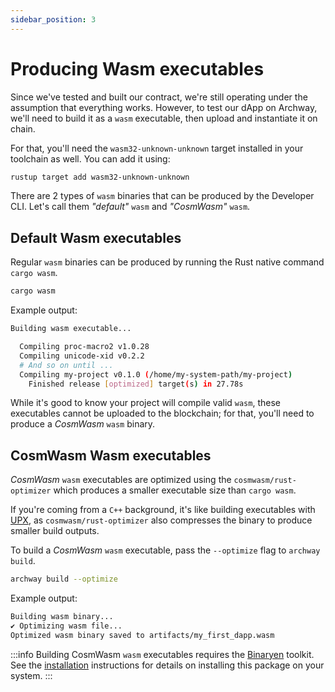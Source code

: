 ```yaml
---
sidebar_position: 3
---
```


# Producing Wasm executables

Since we've tested and built our contract, we're still operating under the assumption that everything works.
However, to test our dApp on Archway, we'll need to build it as a `wasm` executable, then upload and instantiate it on chain.

For that, you'll need the `wasm32-unknown-unknown` target installed in your toolchain as well. You can add it using:

```bash
rustup target add wasm32-unknown-unknown
```

There are 2 types of `wasm` binaries that can be produced by the Developer CLI. Let's call them _"default"_ `wasm` and _"CosmWasm"_ `wasm`.

## Default Wasm executables

Regular `wasm` binaries can be produced by running the Rust native command `cargo wasm`.

```bash
cargo wasm
```

Example output:

```bash
Building wasm executable...

  Compiling proc-macro2 v1.0.28
  Compiling unicode-xid v0.2.2
  # And so on until ...
  Compiling my-project v0.1.0 (/home/my-system-path/my-project)
    Finished release [optimized] target(s) in 27.78s
```

While it's good to know your project will compile valid `wasm`, these executables cannot be uploaded to the blockchain; for that, you'll need to produce a _CosmWasm_ `wasm` binary.

## CosmWasm Wasm executables

_CosmWasm_ `wasm` executables are optimized using the `cosmwasm/rust-optimizer` which produces a smaller executable size than `cargo wasm`. 

If you're coming from a `C++` background, it's like building executables with [UPX](https://upx.github.io/), as `cosmwasm/rust-optimizer` also compresses the binary to produce smaller build outputs.

To build a _CosmWasm_ `wasm` executable, pass the `--optimize` flag to `archway build`.

```bash
archway build --optimize
```

Example output:

```bash
Building wasm binary...
✔ Optimizing wasm file...
Optimized wasm binary saved to artifacts/my_first_dapp.wasm
```

:::info
Building CosmWasm `wasm` executables requires the [Binaryen](https://github.com/WebAssembly/binaryen) toolkit. See the [installation](../../getting-started/install.mdx#binaryen) instructions for details on installing this package on your system.
:::